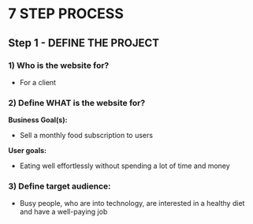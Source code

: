 # 7 STEP PROCESS


## Step 1 - DEFINE THE PROJECT

### 1) Who  is the website for?
- For a client

### 2) Define WHAT  is the website for?

**Business Goal(s):**
- Sell a monthly food subscription to users

**User goals:**
- Eating well effortlessly without spending a lot of time and money

### 3) Define target audience:
- Busy people, who are into technology, are interested in a healthy diet and have a well-paying job